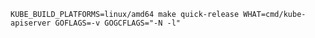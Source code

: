`KUBE_BUILD_PLATFORMS=linux/amd64 make quick-release WHAT=cmd/kube-apiserver GOFLAGS=-v GOGCFLAGS="-N -l"`